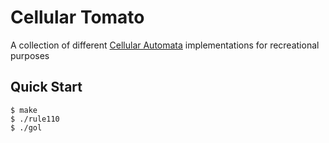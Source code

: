 # Cellular Tomato

A collection of different [Cellular Automata](https://en.wikipedia.org/wiki/Cellular_automaton) implementations for recreational purposes

## Quick Start

```console
$ make
$ ./rule110
$ ./gol
```
